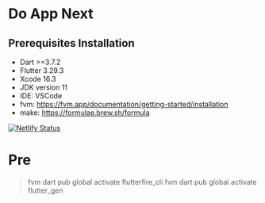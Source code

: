 # Do App Next

## Prerequisites Installation

- Dart >=3.7.2
- Flutter 3.29.3
- Xcode 16.3
- JDK version 11
- IDE: VSCode
- fvm: https://fvm.app/documentation/getting-started/installation
- make: https://formulae.brew.sh/formula

[![Netlify Status](https://api.netlify.com/api/v1/badges/bbdc9c84-6a3c-4f4c-ac12-d63ad0132147/deploy-status)](https://app.netlify.com/sites/do-x/deploys)

# Pre
> fvm dart pub global activate flutterfire_cli
> fvm dart pub global activate flutter_gen
